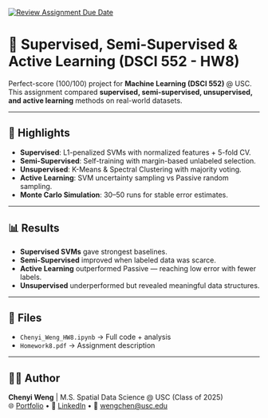 [![Review Assignment Due Date](https://classroom.github.com/assets/deadline-readme-button-22041afd0340ce965d47ae6ef1cefeee28c7c493a6346c4f15d667ab976d596c.svg)](https://classroom.github.com/a/991qj1ng)
# 🧠 Supervised, Semi-Supervised & Active Learning (DSCI 552 - HW8)

Perfect-score (100/100) project for **Machine Learning (DSCI 552)** @ USC.  
This assignment compared **supervised, semi-supervised, unsupervised, and active learning** methods on real-world datasets.

---

## 🚀 Highlights
- **Supervised**: L1-penalized SVMs with normalized features + 5-fold CV.  
- **Semi-Supervised**: Self-training with margin-based unlabeled selection.  
- **Unsupervised**: K-Means & Spectral Clustering with majority voting.  
- **Active Learning**: SVM uncertainty sampling vs Passive random sampling.  
- **Monte Carlo Simulation**: 30–50 runs for stable error estimates.  

---

## 📊 Results
- **Supervised SVMs** gave strongest baselines.  
- **Semi-Supervised** improved when labeled data was scarce.  
- **Active Learning** outperformed Passive — reaching low error with fewer labels.  
- **Unsupervised** underperformed but revealed meaningful data structures.  

---

## 📂 Files
- `Chenyi_Weng_HW8.ipynb` → Full code + analysis  
- `Homework8.pdf` → Assignment description  

---

## 👩‍💻 Author
**Chenyi Weng** | M.S. Spatial Data Science @ USC (Class of 2025)  
🌐 [Portfolio](https://mona100421.github.io/chenyi) • 💼 [LinkedIn](https://linkedin.com/in/wengchen) • 📧 wengchen@usc.edu
